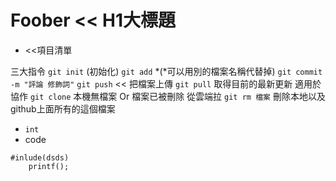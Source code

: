 ﻿# Foober << H1大標題

* <<項目清單

三大指令 
`git init` (初始化)
`git add` *(*可以用別的檔案名稱代替掉)
`git commit -m "評論 修飾詞"`
`git push` << 把檔案上傳
`git pull` 取得目前的最新更新 適用於協作
`git clone` 本機無檔案 Or 檔案已被刪除 從雲端拉
`git rm 檔案` 刪除本地以及 github上面所有的這個檔案


* `int`
* code
```
#inlude(dsds)
	printf();
```

